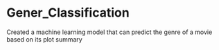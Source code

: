 # Gener_Classification
Created a machine learning model that can predict the genre of a movie based on its plot summary 
